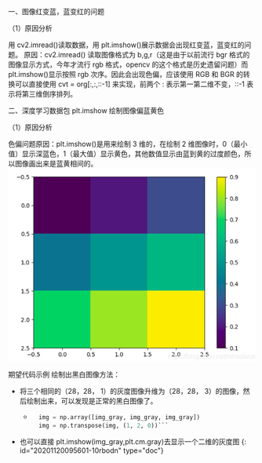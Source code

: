 一、图像红变蓝，蓝变红的问题

（1）原因分析

用 cv2.imread()读取数据，用 plt.imshow()展示数据会出现红变蓝，蓝变红的问题。
原因：cv2.imread() 读取图像格式为 b,g,r（这是由于以前流行 bgr 格式的图像显示方式，今年才流行 rgb 格式，opencv 的这个格式是历史遗留问题）而 plt.imshow()显示按照 rgb 次序。因此会出现色偏，应该使用
RGB 和 BGR 的转换可以直接使用 cvt = org[:,:,::-1] 来实现，前两个 : 表示第一第二维不变，::-1 表示将第三维倒序排列。

二、深度学习数据包 plt.imshow 绘制图像偏蓝黄色

（1）原因分析

色偏问题原因：plt.imshow()是用来绘制 3 维的，在绘制 2 维图像时，0（最小值）显示深蓝色，1（最大值）显示黄色，其他数值显示由蓝到黄的过度颜色，所以图像画出来是蓝黄相间的。
![](Pasted%20image%2020201109225809.png)

期望代码示例
绘制出黑白图像方法：

* 将三个相同的（28，28， 1）的灰度图像升维为（28，28， 3）的图像，然后绘制出来，可以发现是正常的黑白图像了。
  * ```python
      img = np.array([img_gray, img_gray, img_gray])
      img = np.transpose(img, (1, 2, 0))```

    ```
* 也可以直接 plt.imshow(img_gray,plt.cm.gray)去显示一个二维的灰度图
{: id="20201120095601-10rbodn" type="doc"}
